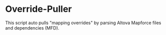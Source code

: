 # Override-Puller
This script auto pulls "mapping overrides" by parsing Altova Mapforce files and dependencies (MFD).
